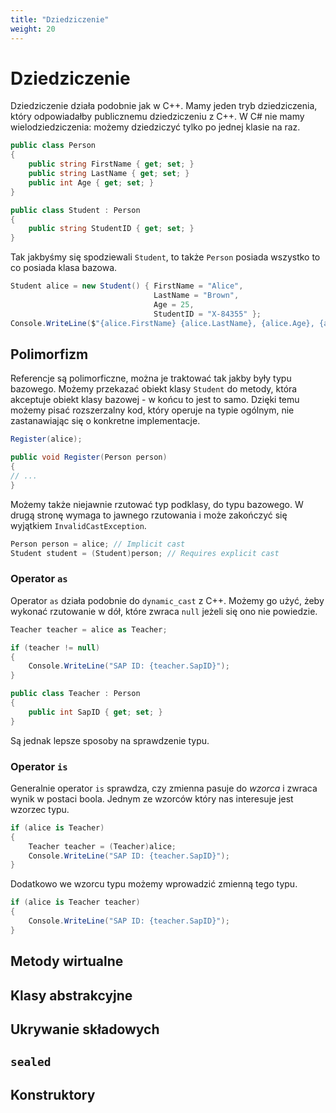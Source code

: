 ```yaml
---
title: "Dziedziczenie"
weight: 20
---
```


# Dziedziczenie

Dziedziczenie działa podobnie jak w C++. Mamy jeden tryb dziedziczenia, który odpowiadałby publicznemu dziedziczeniu z C++. W C# nie mamy wielodziedziczenia: możemy dziedziczyć tylko po jednej klasie na raz.

```csharp
public class Person
{
    public string FirstName { get; set; }
    public string LastName { get; set; }
    public int Age { get; set; }
}

public class Student : Person
{
    public string StudentID { get; set; }
}
```

Tak jakbyśmy się spodziewali `Student`, to także `Person` posiada wszystko to co posiada klasa bazowa.

```csharp
Student alice = new Student() { FirstName = "Alice", 
                                LastName = "Brown", 
                                Age = 25, 
                                StudentID = "X-84355" };
Console.WriteLine($"{alice.FirstName} {alice.LastName}, {alice.Age}, {alice.StudentID}");
```

## Polimorfizm

Referencje są polimorficzne, można je traktować tak jakby były typu bazowego. Możemy przekazać obiekt klasy `Student` do metody, która akceptuje obiekt klasy bazowej - w końcu to jest to samo. Dzięki temu możemy pisać rozszerzalny kod, który operuje na typie ogólnym, nie zastanawiając się o konkretne implementacje.

```csharp
Register(alice);

public void Register(Person person)
{
// ...
}
```

Możemy także niejawnie rzutować typ podklasy, do typu bazowego. W drugą stronę wymaga to jawnego rzutowania i może zakończyć się wyjątkiem `InvalidCastException`.

```csharp
Person person = alice; // Implicit cast
Student student = (Student)person; // Requires explicit cast
```

### Operator `as`

Operator `as` działa podobnie do `dynamic_cast` z C++. Możemy go użyć, żeby wykonać rzutowanie w dół, które zwraca `null` jeżeli się ono nie powiedzie.

```csharp
Teacher teacher = alice as Teacher;

if (teacher != null)
{
    Console.WriteLine("SAP ID: {teacher.SapID}");
}

public class Teacher : Person
{
    public int SapID { get; set; }
}
```

Są jednak lepsze sposoby na sprawdzenie typu.

### Operator `is`

Generalnie operator `is` sprawdza, czy zmienna pasuje do *wzorca* i zwraca wynik w postaci boola. Jednym ze wzorców który nas interesuje jest wzorzec typu.

```csharp
if (alice is Teacher)
{
    Teacher teacher = (Teacher)alice;
    Console.WriteLine("SAP ID: {teacher.SapID}");
}
```

Dodatkowo we wzorcu typu możemy wprowadzić zmienną tego typu.

```csharp
if (alice is Teacher teacher)
{
    Console.WriteLine("SAP ID: {teacher.SapID}");
}
```

## Metody wirtualne

## Klasy abstrakcyjne

## Ukrywanie składowych

## `sealed`

## Konstruktory